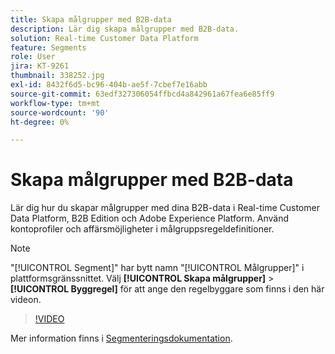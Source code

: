 ```yaml
---
title: Skapa målgrupper med B2B-data
description: Lär dig skapa målgrupper med B2B-data.
solution: Real-time Customer Data Platform
feature: Segments
role: User
jira: KT-9261
thumbnail: 338252.jpg
exl-id: 8432f6d5-bc96-404b-ae5f-7cbef7e16abb
source-git-commit: 63edf327306054ffbcd4a842961a67fea6e85ff9
workflow-type: tm+mt
source-wordcount: '90'
ht-degree: 0%

---
```


# Skapa målgrupper med B2B-data

Lär dig hur du skapar målgrupper med dina B2B-data i Real-time Customer Data Platform, B2B Edition och Adobe Experience Platform. Använd kontoprofiler och affärsmöjligheter i målgruppsregeldefinitioner.

>[!NOTE]
>
> &quot;[!UICONTROL Segment]&quot; har bytt namn &quot;[!UICONTROL Målgrupper]&quot; i plattformsgränssnittet. Välj **[!UICONTROL Skapa målgrupper]** > **[!UICONTROL Byggregel]** för att ange den regelbyggare som finns i den här videon.

>[!VIDEO](https://video.tv.adobe.com/v/338252?quality=12&learn=on)

Mer information finns i [Segmenteringsdokumentation](https://experienceleague.adobe.com/docs/experience-platform/rtcdp/profile/profile-browse.html).
